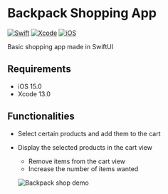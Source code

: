 # Backpack Shopping App
[![Swift](https://img.shields.io/badge/Swift-5-blue.svg)](https://swift.org)
[![Xcode](https://img.shields.io/badge/Xcode-13.0-blue.svg)](https://developer.apple.com/xcode)
[![iOS](https://img.shields.io/badge/iOS-15.0-blue.svg)](https://developer.apple.com/macOS)

Basic shopping app made in SwiftUI 

## Requirements
- iOS 15.0
- Xcode 13.0

## Functionalities

- Select certain products and add them to the cart
- Display the selected products in the cart view
  - Remove items from the cart view
  - Increase the number of items wanted
  
  ![Backpack shop demo](https://user-images.githubusercontent.com/20024632/154851302-a033d943-3740-4bad-b3fb-3916b261df3d.gif)
